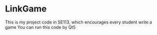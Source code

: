 # LinkGame
This is my project code in SE113, which encourages every student write a game
You can run this code by Qt5
